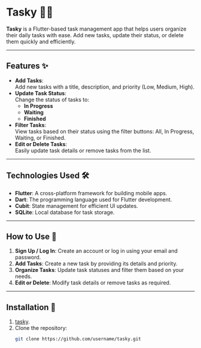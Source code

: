 # Tasky 📝✨

**Tasky** is a Flutter-based task management app that helps users organize their daily tasks with ease. Add new tasks, update their status, or delete them quickly and efficiently.

---


## Features ✨  
- **Add Tasks**:  
  Add new tasks with a title, description, and priority (Low, Medium, High).  
- **Update Task Status**:  
  Change the status of tasks to:  
  - **In Progress**  
  - **Waiting**  
  - **Finished**  
- **Filter Tasks**:  
  View tasks based on their status using the filter buttons: All, In Progress, Waiting, or Finished.  
- **Edit or Delete Tasks**:  
  Easily update task details or remove tasks from the list.  

---

## Technologies Used 🛠  
- **Flutter**: A cross-platform framework for building mobile apps.  
- **Dart**: The programming language used for Flutter development.  
- **Cubit**: State management for efficient UI updates.  
- **SQLite**: Local database for task storage.  

---

## How to Use 📲  
1. **Sign Up / Log In**: Create an account or log in using your email and password.  
2. **Add Tasks**: Create a new task by providing its details and priority.  
3. **Organize Tasks**: Update task statuses and filter them based on your needs.  
4. **Edit or Delete**: Modify task details or remove tasks as required.  

---

## Installation 🚀  
1. [tasky](https://drive.google.com/file/d/1wxlypLXoFM9eBLtOYEy-RFPPn5VWUEhM/view?usp=drive_link).  
2. Clone the repository:  
   ```bash
   git clone https://github.com/username/tasky.git
